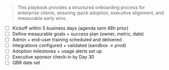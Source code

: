 > This playbook provides a structured onboarding process for enterprise clients, ensuring quick adoption, executive alignment, and measurable early wins.


- [ ] Kickoff within 5 business days (agenda sent 48h prior)  
- [ ] Define measurable goals + success plan (owner, metric, date)  
- [ ] Admin + end-user training scheduled and delivered  
- [ ] Integrations configured + validated (sandbox → prod)  
- [ ] Adoption milestones + usage alerts set up  
- [ ] Executive sponsor check-in by Day 30  
- [ ] QBR date set  
